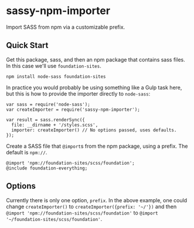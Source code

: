 # sassy-npm-importer
Import SASS from npm via a customizable prefix.

## Quick Start

Get this package, sass, and then an npm package that contains sass files. In this case we'll use `foundation-sites`.

```
npm install node-sass foundation-sites
```

In practice you would probably be using something like a Gulp task here, but this is how to provide the importer directly to `node-sass`:

```
var sass = require('node-sass');
var createImporter = require('sassy-npm-importer');

var result = sass.renderSync({
  file: __dirname + '/styles.scss',
  importer: createImporter() // No options passed, uses defaults.
});
```

Create a SASS file that `@import`s from the npm package, using a prefix. The default is `npm://`.

```
@import 'npm://foundation-sites/scss/foundation';
@include foundation-everything;
```

## Options

Currently there is only one option, `prefix`. In the above example, one could change `createImporter()` to `createImporter({prefix: '~/'})` and then `@import 'npm://foundation-sites/scss/foundation'` to `@import '~/foundation-sites/scss/foundation'`.
